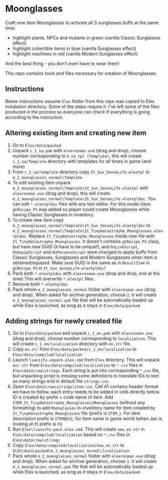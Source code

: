 # Moonglasses

Craft new item Moonglasses to activate all 3 sunglasses buffs at the same time:
* highlight plants, NPCs and mutants in green (vanilla Classic Sunglasses effect)
* highlight collectible items in blue (vanilla Sunglasses effect)
* highlight machines in red (vanilla Modern Sunglasses effect)


And the best thing - you don't even have to wear them!

This repo contains tools and files necessary for creation of Moonglasses.

## Instructions

Below instructions assume `Elex` folder from this repo was copied to Elex instalation directory. Some of the steps require it. I've left some of the files produced in the process so everyone can check if everything is going according to the instruction.

## Altering existing item and creating new item

1. Go to `Elex/data/packed`
2. Unpack `c_1_na.pak` with `elexresman.exe` (drag and drop), choose number corresponding to `0_na_tpl (Template)`, this will create `c_1_na/Template` directory with templates for all times in game (and more)
3. From `c_1_na/template` directory copy `It_Sun_SenseLife.elextpl` to `m_2_moonglasses_normal\Template`
4. To edit existing item unpack `m_2_moonglasses_normal\Template\It_Sun_SenseLife.elextpl` with `elexresman.exe` (drag and drop), this will create `m_2_moonglasses_normal\Template\It_Sun_SenseLife.elextpldoc`. You can edit `*.elextpldoc` files with any text editor. For this mode class `gCRecipe_PS` was added so player could create Moonglasses while having Classic Sunglasses in inventory.
5. To create new item copy `m_2_moonglasses_normal\Template\It_Sun_SenseLife.elextpldoc` to `m_2_moonglasses_normal\Template\It_TinyHatastrophe_Moonglasses.elextpldoc`. Replace `It_TinyHatastrophe_Moonglasses` inside new file with `It_TinyHatastrophe_Moonglasses`. It doesn't contains `gCRecipe_PS` class, but have new GUID (it have to be unique!), and `OnLinkScript`, `OnEquipScript` and `OnPossessScript` were changed to apply buffs from Classic Sunglasses, Sunglasses and Modern Sunglasses when item is obtained/equiped. Make sure GUID is the same as in `ResultItem` in `gCRecipe_PS` in `It_Sun_SenseLife.elextpldoc`!
6. Pack both `*.elextpldoc` with `elexresman.exe` (drop and drop, one at the time) This will overwrite `*.elextpl` files.
7. Remove both `*.elextpldoc`
8. Pack whole `m_2_moonglasses_normal` folder with `elexresman.exe` (drag and drop). When asked for archive generation, choose `2`. It will create `m_2_moonglasses_normal.pak` file that will be automatically loaded up while Elex is launched, as long as it stays in `Elex/data/packed`. 

## Adding strings for newly created file

1. Go to `Elex/data/packed` and unpack `c_1_en.pak` with `elexresman.exe` (drag and drop), choose number corresponding to `localization`. This will create `c_1_en/localization` directory with `en.str` file.
2. Copy `en.str` from `Elex/data/packed/c_1_en/localization` to `Elex/data/compiled/localization`
3. Launch `lianzifu-unpack.elex.cmd` from `Elex` directory. This will unpack `en/.str` from `Elex/data/compiled/localization` to `*.csv` files in `Elex\data\raw\strings`. Each string is put into corresponding `*.csv` file, but unpacking script is missing some definitions to translate IDs to text so many strings end in default file `strings.csv`.
4. Open `Elex\data\raw\strings\item.csv`. Cell A1 contains header format we have to follow, each entry needs to be added in cells directly below. ID is created by prefix + code name of item. Add `ITEM_It_TinyHatastrophe_Moonglasses|Moonglasses` (without any formatting) to add `Moonglasses` in-inventory name for item created by `It_TinyHatastrophe_Moonglasses` file (prefix is `ITEM_`). For item description prefix is `ITEMDESC`, for item name in game world (when Jax is looking at it) prefix is `FO`.
5. Run `Elex\lianzifu-pack.elex.cmd`. This will create `new_en.str` in `Elex/data/compiled/localization` based on `*.csv` files in `Elex\data\raw\strings`
6. Copy `Elex/data/compiled/localization/new_en.str` to `ELEX\data\packed\m_2_moonglasses_normal\localization`
7. Pack whole `m_2_moonglasses_normal` folder with `elexresman.exe` (drag and drop). When asked for archive generation, choose `2`. It will create `m_2_moonglasses_normal.pak` file that will be automatically loaded up while Elex is launched, as long as it stays in `Elex/data/packed`. 
